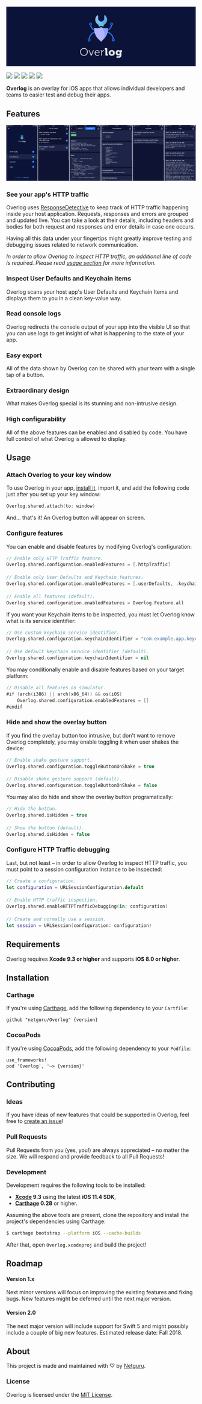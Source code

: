 ![](Images/overlog-header@2x.png)

![](https://www.bitrise.io/app/a30519b090279206/status.svg?token=IqUL6pahZ_BKcwqjzfV0dg&branch=develop)
![](https://img.shields.io/github/release/netguru/Overlog.svg)
![](https://img.shields.io/badge/swift-4.1-orange.svg)
![](https://img.shields.io/badge/carthage-compatible-green.svg)
![](https://img.shields.io/badge/cocoapods-compatible-green.svg)

**Overlog** is an overlay for iOS apps that allows individual developers and teams to easier test and debug their apps.

## Features

![](Images/overlog-screens@2x.png)

### See your app's HTTP traffic

Overlog uses [ResponseDetective](https://github.com/netguru/ResponseDetective) to keep track of HTTP traffic happening inside your host application. Requests, responses and errors are grouped and updated live. You can take a look at their details, including headers and bodies for both request and responses and error details in case one occurs.

Having all this data under your fingertips might greatly improve testing and debugging issues related to network communication.

_In order to allow Overlog to inspect HTTP traffic, an additional line of code is required. Please read [usage section](#configure-http-traffic-debugging) for more information._

### Inspect User Defaults and Keychain items

Overlog scans your host app's User Defaults and Keychain Items and displays them to you in a clean key-value way.

### Read console logs

Overlog redirects the console output of your app into the visible UI so that you can use logs to get insight of what is happening to the state of your app.

### Easy export

All of the data shown by Overlog can be shared with your team with a single tap of a button.

### Extraordinary design

What makes Overlog special is its stunning and non-intrusive design.

### High configurability

All of the above features can be enabled and disabled by code. You have full control of what Overlog is allowed to display.

## Usage

### Attach Overlog to your key window

To use Overlog in your app, [install it](#installation), import it, and add the following code just after you set up your key window:

```swift
Overlog.shared.attach(to: window)
```

And... that's it! An Overlog button will appear on screen.

### Configure features

You can enable and disable features by modifying Overlog's configuration:

```swift
// Enable only HTTP Traffic feature.
Overlog.shared.configuration.enabledFeatures = [.httpTraffic]

// Enable only User Defaults and Keychain features.
Overlog.shared.configuration.enabledFeatures = [.userDefaults, .keychain]

// Enable all features (default).
Overlog.shared.configuration.enabledFeatures = Overlog.Feature.all
```

If you want your Keychain items to be inspected, you must let Overlog know what is its service identifier:

```swift
// Use custom keychain service identifier.
Overlog.shared.configuration.keychainIdentifier = "com.example.app.keychain-identifier"

// Use default keychain service identifier (default).
Overlog.shared.configuration.keychainIdentifier = nil
```

You may conditionally enable and disable features based on your target platform:

```swift
// Disable all features on simulator.
#if (arch(i386) || arch(x86_64)) && os(iOS)
    Overlog.shared.configuration.enabledFeatures = []
#endif
```

### Hide and show the overlay button

If you find the overlay button too intrusive, but don't want to remove Overlog completely, you may enable toggling it when user shakes the device:

```swift
// Enable shake gesture support.
Overlog.shared.configuration.toggleButtonOnShake = true

// Disable shake gesture support (default).
Overlog.shared.configuration.toggleButtonOnShake = false
```

You may also do hide and show the overlay button programatically:

```swift
// Hide the button.
Overlog.shared.isHidden = true

// Show the button (default).
Overlog.shared.isHidden = false
```

### Configure HTTP Traffic debugging

Last, but not least – in order to allow Overlog to inspect HTTP traffic, you must point to a session configuration instance to be inspected:

```swift
// Create a configuration.
let configuration = URLSessionConfiguration.default

// Enable HTTP traffic inspection.
Overlog.shared.enableHTTPTrafficDebugging(in: configuration)

// Create and normally use a session.
let session = URLSession(configuration: configuration)
```

## Requirements

Overlog requires **Xcode 9.3 or higher** and supports **iOS 8.0 or higher**.

## Installation

### Carthage

If you're using [Carthage](https://github.com/Carthage/Carthage), add the following dependency to your `Cartfile`:

```none
github "netguru/Overlog" {version}
```

### CocoaPods

If you're using [CocoaPods](http://cocoapods.org), add the following dependency to your `Podfile`:

```none
use_frameworks!
pod 'Overlog', '~> {version}'
```

## Contributing

### Ideas

If you have ideas of new features that could be supported in Overlog, feel free to [create an issue](https://github.com/netguru/Overlog/issues/new)!

### Pull Requests

Pull Requests from you (yes, you!) are always appreciated – no matter the size. We will respond and provide feedback to all Pull Requests!

### Development

Development requires the following tools to be installed:

- **[Xcode](https://github.com/KrauseFx/xcode-install) 9.3** using the latest **iOS 11.4 SDK**,
- **[Carthage](https://github.com/Carthage/Carthage) 0.28** or higher.

Assuming the above tools are present, clone the repository and install the project's dependencies using Carthage:

```sh
$ carthage bootstrap --platform iOS --cache-builds
```

After that, open `Overlog.xcodeproj` and build the project!

## Roadmap

#### Version 1.x

Next minor versions will focus on improving the existing features and fixing bugs. New features might be deferred until the next major version.

#### Version 2.0

The next major version will include support for Swift 5 and might possibly include a couple of big new features. Estimated release date: Fall 2018.

## About

This project is made and maintained with ♡ by [Netguru](https://netguru.co).

### License

Overlog is licensed under the [MIT License](LICENSE.md).
